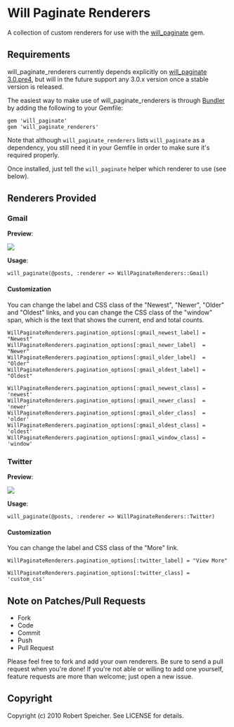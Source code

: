 # Will Paginate Renderers

A collection of custom renderers for use with the
[will_paginate](http://github.com/mislav/will_paginate) gem.

## Requirements

will_paginate_renderers currently depends explicitly on [will_paginate
3.0.pre4](https://rubygems.org/gems/will_paginate/versions/3.0.pre4), but will
in the future support any 3.0.x version once a stable version is released.

The easiest way to make use of will_paginate_renderers is through
[Bundler](http://gembundler.com/) by adding the following to your Gemfile:

    gem 'will_paginate'
    gem 'will_paginate_renderers'

Note that although `will_paginate_renderers` lists `will_paginate` as a
dependency, you still need it in your Gemfile in order to make sure it's
required properly.

Once installed, just tell the `will_paginate` helper which renderer to use (see
below).

## Renderers Provided

### Gmail

**Preview**:

![](http://img.skitch.com/20101022-kf5u89brk4q66rfiyc2xs4wyug.jpg)

**Usage**:

    will_paginate(@posts, :renderer => WillPaginateRenderers::Gmail)

#### Customization

You can change the label and CSS class of the "Newest", "Newer", "Older" and
"Oldest" links, and you can change the CSS class of the "window" span, which is
the text that shows the current, end and total counts.

    WillPaginateRenderers.pagination_options[:gmail_newest_label] = "Newest"
    WillPaginateRenderers.pagination_options[:gmail_newer_label]  = "Newer"
    WillPaginateRenderers.pagination_options[:gmail_older_label]  = "Older"
    WillPaginateRenderers.pagination_options[:gmail_oldest_label] = "Oldest"

    WillPaginateRenderers.pagination_options[:gmail_newest_class] = 'newest'
    WillPaginateRenderers.pagination_options[:gmail_newer_class]  = 'newer'
    WillPaginateRenderers.pagination_options[:gmail_older_class]  = 'older'
    WillPaginateRenderers.pagination_options[:gmail_oldest_class] = 'oldest'
    WillPaginateRenderers.pagination_options[:gmail_window_class] = 'window'

### Twitter

**Preview**:

![](http://img.skitch.com/20101022-gsii3yq94kex2f2tgwnwuf1k8j.jpg)

**Usage**:

    will_paginate(@posts, :renderer => WillPaginateRenderers::Twitter)

#### Customization

You can change the label and CSS class of the "More" link.

    WillPaginateRenderers.pagination_options[:twitter_label] = "View More"

    WillPaginateRenderers.pagination_options[:twitter_class] = 'custom_css'

## Note on Patches/Pull Requests

* Fork
* Code
* Commit
* Push
* Pull Request

Please feel free to fork and add your own renderers. Be sure to send a pull
request when you're done! If you're not able or willing to add one yourself,
feature requests are more than welcome; just open a new issue.

## Copyright

Copyright (c) 2010 Robert Speicher. See LICENSE for details.
